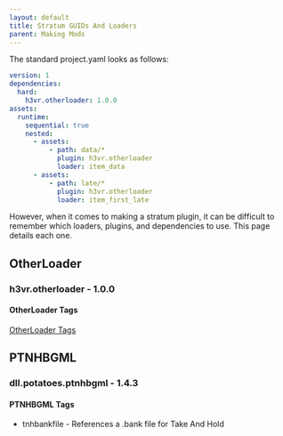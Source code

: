 ```yaml
---
layout: default
title: Stratum GUIDs And Loaders
parent: Making Mods
---
```


The standard project.yaml looks as follows:

```yaml
version: 1
dependencies:
  hard:
    h3vr.otherloader: 1.0.0
assets:
  runtime:
    sequential: true
    nested:
      - assets:
          - path: data/*
            plugin: h3vr.otherloader
            loader: item_data
      - assets:
          - path: late/*
            plugin: h3vr.otherloader
            loader: item_first_late
```

However, when it comes to making a stratum plugin, it can be difficult to remember which loaders, plugins, and
dependencies to use. This page details each one.

## OtherLoader

### h3vr.otherloader - 1.0.0

#### OtherLoader Tags

[OtherLoader Tags](https://github.com/devyndamonster/OtherLoader/wiki/Loader-Tags)

## PTNHBGML

### dll.potatoes.ptnhbgml - 1.4.3

#### PTNHBGML Tags

- tnhbankfile - References a .bank file for Take And Hold
